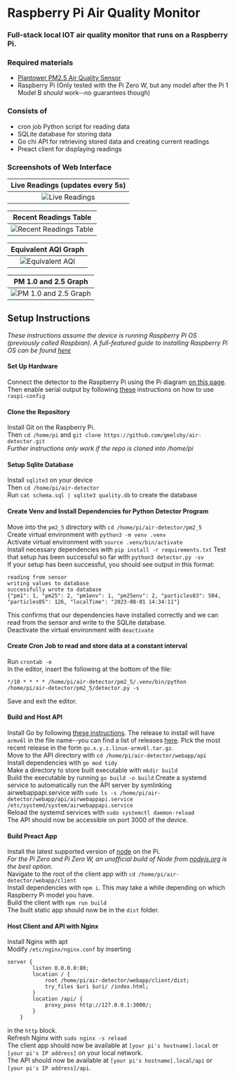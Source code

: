 # Raspberry Pi Air Quality Monitor
### Full-stack local IOT air quality monitor that runs on a Raspberry Pi.
### Required materials
- [Plantower PM2.5 Air Quality Sensor](https://learn.adafruit.com/pm25-air-quality-sensor)
- Raspberry Pi (Only tested with the Pi Zero W, but any model after the Pi 1 Model B _should_ work--no guarantees though)  
### Consists of 
- cron job Python script for reading data
- SQLite database for storing data
- Go chi API for retrieving stored data and creating current readings
- Preact client for displaying readings

### Screenshots of Web Interface
| Live Readings (updates every 5s) |
|:--:|
| ![Live Readings](screenshots/Live%20Readings.png) |

| Recent Readings Table |
|:--:|
| ![Recent Readings Table](screenshots/Table.png) |

| Equivalent AQI Graph |
|:--:|
| ![Equivalent AQI](screenshots/AQI%20Graph.png) |

| PM 1.0 and 2.5 Graph |
|:--:|
| ![PM 1.0 and 2.5 Graph](screenshots/PM%20Graph.png) |

## Setup Instructions
_These instructions assume the device is running Raspberry Pi OS (previously called Raspbian). A full-featured guide to installing Raspberry Pi OS can be found [here](https://www.raspberrypi.com/software/)_
#### Set Up Hardware
Connect the detector to the Raspberry Pi using the Pi diagram [on this page](https://learn.adafruit.com/pm25-air-quality-sensor/python-and-circuitpython). \
Then enable serial output by following [these](https://learn.adafruit.com/circuitpython-on-raspberrypi-linux/uart-serial#disabling-console-and-enabling-serial-2998808) instructions on how to use `raspi-config`


#### Clone the Repository
Install Git on the Raspberry Pi. \
Then `cd /home/pi` and `git clone https://github.com/gmelsby/air-detector.git` \
_Further instructions only work if the repo is cloned into /home/pi_
#### Setup Sqlite Database
Install `sqlite3` on your device \
Then `cd /home/pi/air-detector` \
Run `cat schema.sql | sqlite3 quality.db` to create the database
#### Create Venv and Install Dependencies for Python Detector Program
Move into the `pm2_5` directory with `cd /home/pi/air-detector/pm2_5` \
Create virtual environment with `python3 -m venv .venv` \
Activate virtual environment with `source .venv/bin/activate` \
Install necessary dependencies with `pip install -r requirements.txt`
Test that setup has been successful so far with `python3 detector.py -sv` \
If your setup has been successful, you should see output in this format: 
```
reading from sensor
writing values to database
successfully wrote to database
{"pm1": 1, "pm25": 2, "pm1env": 1, "pm25env": 2, "particles03": 504, "particles05": 126, "localTime": "2023-08-01 14:34:11"}
```
This confirms that our dependencies have installed correctly and we can read from the sensor and write to the SQLite database. \
Deactivate the virtual environment with `deactivate`
#### Create Cron Job to read and store data at a constant interval
Run `crontab -e` \
In the editor, insert the following at the bottom of the file:
```
*/10 * * * * /home/pi/air-detector/pm2_5/.venv/bin/python /home/pi/air-detector/pm2_5/detector.py -s
```
Save and exit the editor.
#### Build and Host API
Install Go by following [these instructions](https://go.dev/doc/install). The release to install will have `armv6l` in the file name--you can find a list of releases [here](https://go.dev/dl/). Pick the most recent release in the form `go.x.y.z.linux-armv6l.tar.gz`. \
Move to the API directory with `cd /home/pi/air-detector/webapp/api` \
Install dependencies with `go mod tidy` \
Make a directory to store built executable with `mkdir build` \
Build the executable by running `go build -o build` 
Create a systemd service to automatically run the API server by symlinking airwebappapi.service with `sudo ls -s /home/pi/air-detector/webapp/api/airwebappapi.service /etc/systemd/system/airwebappapi.service` \
Reload the systemd services with `sudo systemctl daemon-reload` \
The API should now be accessible on port 3000 of the device.
#### Build Preact App
Install the latest supported version of [node](https://nodejs.org/en) on the Pi. \
_For the Pi Zero and Pi Zero W, an unofficial build of Node from [nodejs.org](https://unofficial-builds.nodejs.org/download/release/) is the best option._ \
Navigate to the root of the client app with `cd /home/pi/air-detector/webapp/client` \
Install dependencies with `npm i`. This may take a while depending on which Raspberry Pi model you have. \
Build the client with `npm run build` \
The built static app should now be in the `dist` folder.
#### Host Client and API with Nginx
Install Nginx with apt \
Modify `/etc/nginx/nginx.conf` by inserting
```
server {
		listen 0.0.0.0:80;
		location / {
			root /home/pi/air-detector/webapp/client/dist;
			try_files $uri $uri/ /index.html;
		}
		location /api/ {
			proxy_pass http://127.0.0.1:3000/;
		}
	}
```
in the `http` block. \
Refresh Nginx with `sudo nginx -s reload` \
The client app should now be available at `[your pi's hostname].local` or `[your pi's IP address]` on your local network. \
The API should now be available at `[your pi's hostname].local/api` or `[your pi's IP address]/api`.



